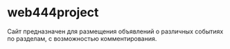 # web444project
Сайт предназначен для размещения объявлений о различных событиях по разделам, с возможностью комментирования.
